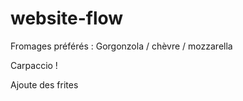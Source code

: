 # website-flow
Fromages préférés : Gorgonzola / chèvre / mozzarella

Carpaccio ! 

Ajoute des frites